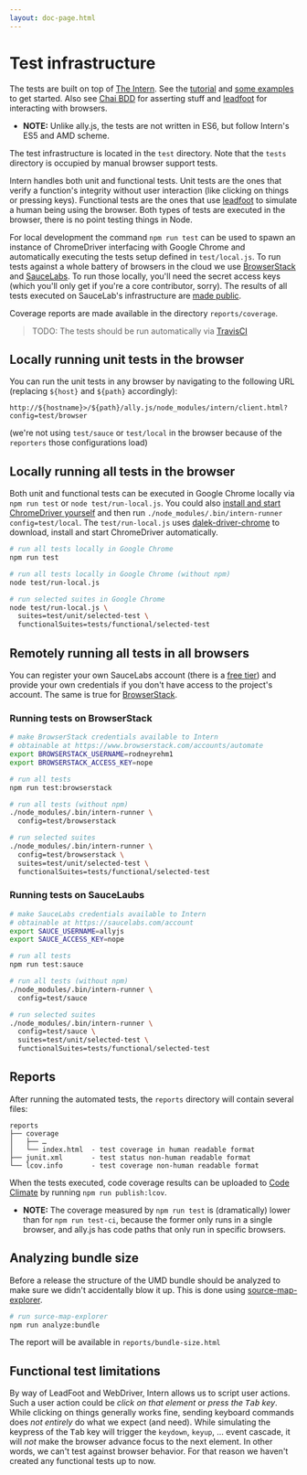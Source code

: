 ```yaml
---
layout: doc-page.html
---
```


# Test infrastructure

The tests are built on top of [The Intern](https://theintern.github.io/). See the [tutorial](https://github.com/theintern/intern-tutorial) and [some examples](https://github.com/theintern/intern-examples) to get started. Also see [Chai BDD](http://chaijs.com/api/bdd/) for asserting stuff and [leadfoot](http://theintern.github.io/leadfoot/) for interacting with browsers.

* **NOTE:** Unlike ally.js, the tests are not written in ES6, but follow Intern's ES5 and AMD scheme.

The test infrastructure is located in the `test` directory. Note that the `tests` directory is occupied by manual browser support tests.

Intern handles both unit and functional tests. Unit tests are the ones that verify a function's integrity without user interaction (like clicking on things or pressing keys). Functional tests are the ones that use [leadfoot](http://theintern.github.io/leadfoot/) to simulate a human being using the browser. Both types of tests are executed in the browser, there is no point testing things in Node.

For local development the command `npm run test` can be used to spawn an instance of ChromeDriver interfacing with Google Chrome and automatically executing the tests setup defined in `test/local.js`. To run tests against a whole battery of browsers in the cloud we use [BrowserStack](http://browserstack.com) and [SauceLabs](https://saucelabs.com). To run those locally, you'll need the secret access keys (which you'll only get if you're a core contributor, sorry). The results of all tests executed on SauceLab's infrastructure are [made public](https://saucelabs.com/u/allyjs).

Coverage reports are made available in the directory `reports/coverage`.

> TODO: The tests should be run automatically via [TravisCI](https://theintern.github.io/intern/#ci-travis)


## Locally running unit tests in the browser

You can run the unit tests in any browser by navigating to the following URL (replacing `${host}` and `${path}` accordingly):

```text
http://${hostname}>/${path}/ally.js/node_modules/intern/client.html?config=test/browser
```

(we're not using `test/sauce` or `test/local` in the browser because of the `reporters` those configurations load)


## Locally running all tests in the browser

Both unit and functional tests can be executed in Google Chrome locally via `npm run test` or `node test/run-local.js`. You could also [install and start ChromeDriver yourself](https://theintern.github.io/intern/#local-selenium) and then run `./node_modules/.bin/intern-runner config=test/local`. The `test/run-local.js` uses [dalek-driver-chrome](https://github.com/dalekjs/dalek-driver-chrome) to download, install and start ChromeDriver automatically.

```sh
# run all tests locally in Google Chrome
npm run test

# run all tests locally in Google Chrome (without npm)
node test/run-local.js

# run selected suites in Google Chrome
node test/run-local.js \
  suites=test/unit/selected-test \
  functionalSuites=tests/functional/selected-test
```


## Remotely running all tests in all browsers

You can register your own SauceLabs account (there is a [free tier](https://saucelabs.com/signup/plan/free)) and provide your own credentials if you don't have access to the project's account. The same is true for [BrowserStack](http://browserstack.com/).

### Running tests on BrowserStack

```sh
# make BrowserStack credentials available to Intern
# obtainable at https://www.browserstack.com/accounts/automate
export BROWSERSTACK_USERNAME=rodneyrehm1
export BROWSERSTACK_ACCESS_KEY=nope

# run all tests
npm run test:browserstack

# run all tests (without npm)
./node_modules/.bin/intern-runner \
  config=test/browserstack

# run selected suites
./node_modules/.bin/intern-runner \
  config=test/browserstack \
  suites=test/unit/selected-test \
  functionalSuites=tests/functional/selected-test
```

### Running tests on SauceLaubs

```sh
# make SauceLabs credentials available to Intern
# obtainable at https://saucelabs.com/account
export SAUCE_USERNAME=allyjs
export SAUCE_ACCESS_KEY=nope

# run all tests
npm run test:sauce

# run all tests (without npm)
./node_modules/.bin/intern-runner \
  config=test/sauce

# run selected suites
./node_modules/.bin/intern-runner \
  config=test/sauce \
  suites=test/unit/selected-test \
  functionalSuites=tests/functional/selected-test
```

## Reports

After running the automated tests, the `reports` directory will contain several files:

```text
reports
├── coverage
│   ├── …
│   └── index.html  - test coverage in human readable format
├── junit.xml       - test status non-human readable format
└── lcov.info       - test coverage non-human readable format
```

When the tests executed, code coverage results can be uploaded to [Code Climate](http://codeclimate.com/) by running `npm run publish:lcov`.

* **NOTE:** The coverage measured by `npm run test` is (dramatically) lower than for `npm run test-ci`, because the former only runs in a single browser, and ally.js has code paths that only run in specific browsers.


## Analyzing bundle size

Before a release the structure of the UMD bundle should be analyzed to make sure we didn't accidentally blow it up. This is done using [source-map-explorer](https://github.com/danvk/source-map-explorer).

```sh
# run surce-map-explorer
npm run analyze:bundle
```

The report will be available in `reports/bundle-size.html`


## Functional test limitations

By way of LeadFoot and WebDriver, Intern allows us to script user actions. Such a user action could be *click on that element* or *press the <kbd>Tab</kbd> key*. While clicking on things generally works fine, sending keyboard commands does *not entirely* do what we expect (and need). While simulating the keypress of the <kbd>Tab</kbd> key will trigger the `keydown`, `keyup`, … event cascade, it will *not* make the browser advance focus to the next element. In other words, we can't test against browser behavior. For that reason we haven't created any functional tests up to now.
